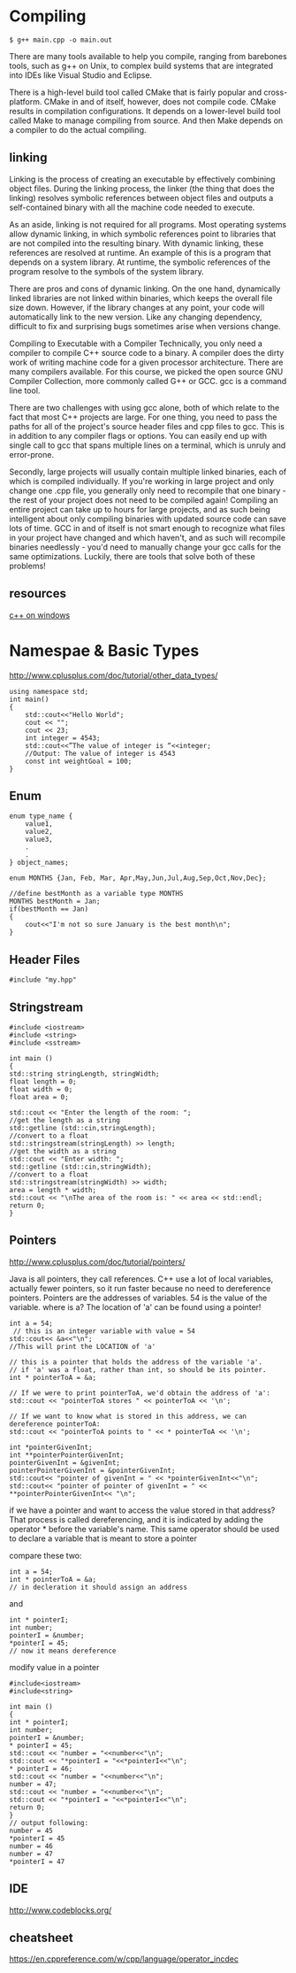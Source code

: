 # Compiling
    $ g++ main.cpp -o main.out

There are many tools available to help you compile, ranging from barebones tools, such as g++ on Unix, to complex build systems that are integrated into IDEs like Visual Studio and Eclipse.

There is a high-level build tool called CMake that is fairly popular and cross-platform. CMake in and of itself, however, does not compile code. CMake results in compilation configurations. It depends on a lower-level build tool called Make to manage compiling from source. And then Make depends on a compiler to do the actual compiling.

## linking
Linking is the process of creating an executable by effectively combining object files. During the linking process, the linker (the thing that does the linking) resolves symbolic references between object files and outputs a self-contained binary with all the machine code needed to execute.

As an aside, linking is not required for all programs. Most operating systems allow dynamic linking, in which symbolic references point to libraries that are not compiled into the resulting binary. With dynamic linking, these references are resolved at runtime. An example of this is a program that depends on a system library. At runtime, the symbolic references of the program resolve to the symbols of the system library.

There are pros and cons of dynamic linking. On the one hand, dynamically linked libraries are not linked within binaries, which keeps the overall file size down. However, if the library changes at any point, your code will automatically link to the new version. Like any changing dependency, difficult to fix and surprising bugs sometimes arise when versions change.

Compiling to Executable with a Compiler
Technically, you only need a compiler to compile C++ source code to a binary. A compiler does the dirty work of writing machine code for a given processor architecture. There are many compilers available. For this course, we picked the open source GNU Compiler Collection, more commonly called G++ or GCC. gcc is a command line tool.

There are two challenges with using gcc alone, both of which relate to the fact that most C++ projects are large. For one thing, you need to pass the paths for all of the project's source header files and cpp files to gcc. This is in addition to any compiler flags or options. You can easily end up with single call to gcc that spans multiple lines on a terminal, which is unruly and error-prone.

Secondly, large projects will usually contain multiple linked binaries, each of which is compiled individually. If you're working in large project and only change one .cpp file, you generally only need to recompile that one binary - the rest of your project does not need to be compiled again! Compiling an entire project can take up to hours for large projects, and as such being intelligent about only compiling binaries with updated source code can save lots of time. GCC in and of itself is not smart enough to recognize what files in your project have changed and which haven't, and as such will recompile binaries needlessly - you'd need to manually change your gcc calls for the same optimizations. Luckily, there are tools that solve both of these problems!

## resources
[c++ on windows](https://arachnoid.com/cpptutor/setup_windows.html)

# Namespae & Basic Types
http://www.cplusplus.com/doc/tutorial/other_data_types/

    using namespace std;
    int main()
    {
        std::cout<<"Hello World";
        cout << "";
        cout << 23;
        int integer = 4543;
        std::cout<<”The value of integer is “<<integer;
        //Output: The value of integer is 4543
        const int weightGoal = 100;
    }
## Enum
    enum type_name {
        value1,
        value2,
        value3,
        .
        .
    } object_names;

    enum MONTHS {Jan, Feb, Mar, Apr,May,Jun,Jul,Aug,Sep,Oct,Nov,Dec};

    //define bestMonth as a variable type MONTHS
    MONTHS bestMonth = Jan;
    if(bestMonth == Jan)
    {
        cout<<"I'm not so sure January is the best month\n";
    }
## Header Files
    #include "my.hpp"
## Stringstream
    #include <iostream>
    #include <string>
    #include <sstream>

    int main ()
    {
    std::string stringLength, stringWidth;
    float length = 0;
    float width = 0;
    float area = 0;

    std::cout << "Enter the length of the room: ";
    //get the length as a string
    std::getline (std::cin,stringLength);
    //convert to a float
    std::stringstream(stringLength) >> length;
    //get the width as a string
    std::cout << "Enter width: ";
    std::getline (std::cin,stringWidth);
    //convert to a float
    std::stringstream(stringWidth) >> width;
    area = length * width;
    std::cout << "\nThe area of the room is: " << area << std::endl;
    return 0;
    }
## Pointers
http://www.cplusplus.com/doc/tutorial/pointers/

Java is all pointers, they call references.
C++ use a lot of local variables, actually fewer pointers, so it run faster because no need to dereference pointers.
Pointers are the addresses of variables.
54 is the value of the variable. where is a? The location of 'a' can be found using a pointer!

    int a = 54;
     // this is an integer variable with value = 54
    std::cout<< &a<<"\n";
    //This will print the LOCATION of 'a'

    // this is a pointer that holds the address of the variable 'a'.
    // if 'a' was a float, rather than int, so should be its pointer.
    int * pointerToA = &a;

    // If we were to print pointerToA, we'd obtain the address of 'a':
    std::cout << "pointerToA stores " << pointerToA << '\n';

    // If we want to know what is stored in this address, we can dereference pointerToA:
    std::cout << "pointerToA points to " << * pointerToA << '\n';

    int *pointerGivenInt;
    int **pointerPointerGivenInt;
    pointerGivenInt = &givenInt;
    pointerPointerGivenInt = &pointerGivenInt;
    std::cout<< "pointer of givenInt = " << *pointerGivenInt<<"\n";
    std::cout<< "pointer of pointer of givenInt = " << **pointerPointerGivenInt<< "\n";

if we have a pointer and want to access the value stored in that address? That process is called dereferencing, and it is indicated by adding the operator * before the variable's name. This same operator should be used to declare a variable that is meant to store a pointer

compare these two:

    int a = 54;
    int * pointerToA = &a;
    // in decleration it should assign an address
and

    int * pointerI;
    int number;
    pointerI = &number;
    *pointerI = 45;
    // now it means dereference

modify value in a pointer

    #include<iostream>
    #include<string>

    int main ()
    {
    int * pointerI;
    int number;
    pointerI = &number;
    * pointerI = 45;
    std::cout << "number = "<<number<<"\n";
    std::cout << "*pointerI = "<<*pointerI<<"\n";
    * pointerI = 46;
    std::cout << "number = "<<number<<"\n";
    number = 47;
    std::cout << "number = "<<number<<"\n";
    std::cout << "*pointerI = "<<*pointerI<<"\n";
    return 0;
    }
    // output following:
    number = 45
    *pointerI = 45
    number = 46
    number = 47
    *pointerI = 47
## IDE
http://www.codeblocks.org/

## cheatsheet
https://en.cppreference.com/w/cpp/language/operator_incdec
